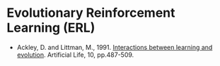 # Evolutionary Reinforcement Learning (ERL)

* Ackley, D. and Littman, M., 1991. [Interactions between learning and evolution](https://www.amazon.com/Artificial-INSTITUTE-SCIENCES-COMPLEXITY-PROCEEDINGS/dp/0201525712). Artificial Life, 10, pp.487-509.
